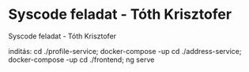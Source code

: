 # Syscode feladat - Tóth Krisztofer

Syscode feladat - Tóth Krisztofer

inditás:
    cd ./profile-service; docker-compose -up
    cd ./address-service; docker-compose -up
    cd ./frontend; ng serve


